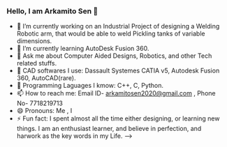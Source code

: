 ### Hello, I am Arkamito Sen  👋

- 🔭 I’m currently working on an Industrial Project of designing a Welding Robotic arm, that would be able to weld Pickling tanks of variable dimensions.
- 🌱 I’m currently learning AutoDesk Fusion 360.
- 💬 Ask me about Computer Aided Designs, Robotics, and other Tech related stuffs.
- 🔴 CAD softwares I use: Dassault Systemes CATIA v5, Autodesk Fusion 360, AutoCAD(rare).
- 🔴 Programming Laguages I kmow: C++, C, Python.
- 📫 How to reach me: Email ID- arkamitosen2020@gmail.com , Phone No- 7718219713
- 😄 Pronouns: Me , I
- ⚡ Fun fact: I spent almost all the time either designing, or learning new things. I am an enthusiast learner, and believe in perfection, and harwork as the key words in my Life.
-->
